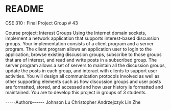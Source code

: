 # README #

CSE 310 : Final Project
Group # 43

Course project: Interest Groups 
Using the Internet domain sockets, implement a network application that supports interest-based discussion groups.
Your implementation consists of a client program and a server program. The client program allows an application user to login to the application, browse existing discussion groups, subscribe to those groups that are of interest, and read and write posts in a subscribed group. The server program allows a set of servers to maintain all the discussion groups, update the posts in each group, and interact with clients to support user activities.  You will design all communication protocols involved as well as other supporting elements such as how discussion groups and user posts are formatted, stored, and accessed and how user history is formatted and maintained.
You are to develop this project in groups of 3 students. 

-----Authors------
Johnson Lu
Christopher Andrzejczyk
Lin Zhe